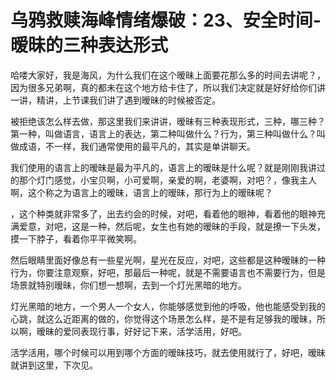 # 乌鸦救赎海峰情绪爆破：23、安全时间-暧昧的三种表达形式

哈喽大家好，我是海风，为什么我们在这个暧昧上面要花那么多的时间去讲呢？，因为很多兄弟啊，真的都未在这个地方给卡住了，所以我们决定就是好好给你们讲一讲，精讲，上节课我们讲了遇到暧昧的时候被否定。

被拒绝该怎么样去做，那这里我们来讲讲，暧昧有三种表现形式，三种，哪三种？第一种，叫做语言，语言上的表达，第二种叫做什么？行为，第三种叫做什么？叫做成语，不一样，我们通常使用的最平凡的，其实是单讲聊天。

我们使用的语言上的暧昧是最为平凡的，语言上的暧昧是什么呢？就是刚刚我讲过的那个灯门感觉，小宝贝啊，小可爱啊，亲爱的啊，老婆啊，对吧？，像我主人啊，这个称之为语言上的暧昧，语言上的暧昧，那行为上的暧昧呢？

，这个种类就非常多了，出去约会的时候，对吧，看着他的眼神，看着他的眼神充满爱意，对吧，这是一种，然后呢，女生也有她的暧昧的手段，就是撩一下头发，摸一下脖子，看着你平平微笑啊。

然后眼睛里面好像总有一些星光啊，星光在反应，对吧，这些都是这种暧昧的一种行为，你要注意观察，好吧，那最后一种呢，就是不需要语言也不需要行为，但是场景就特别暧昧，你们想一想啊，去到一个灯光黑暗的地方。

灯光黑暗的地方，一个男人一个女人，你能够感觉到他的呼吸，他也能感受到我的心跳，就这么近距离的做的，你觉得这个场景怎么样，是不是有足够我的暧昧，所以啊，暧昧的爱同表现行事，好好记下来，活学活用，好吧。

活学活用，哪个时候可以用到哪个方面的暧昧技巧，就去使用就行了，好吧，暧昧就讲到这里，下次见。